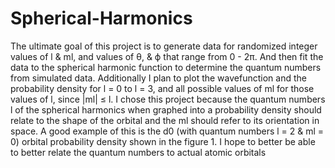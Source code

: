 # Spherical-Harmonics

The ultimate goal of this project is to generate data for randomized integer
values of l & ml, and values of θ, & ϕ that range from 0 - 2π. And then fit
the data to the spherical harmonic function to determine the quantum numbers
from simulated data. Additionally I plan to plot the wavefunction and the
probability density for l = 0 to l = 3, and all possible values of ml for those
values of l, since |ml| ≤ l. I chose this project because the quantum numbers l of
the spherical harmonics when graphed into a probability density should relate
to the shape of the orbital and the ml should refer to its orientation in space. A
good example of this is the d0 (with quantum numbers l = 2 & ml = 0) orbital
probability density shown in the figure 1. I hope to better be able to better
relate the quantum numbers to actual atomic orbitals